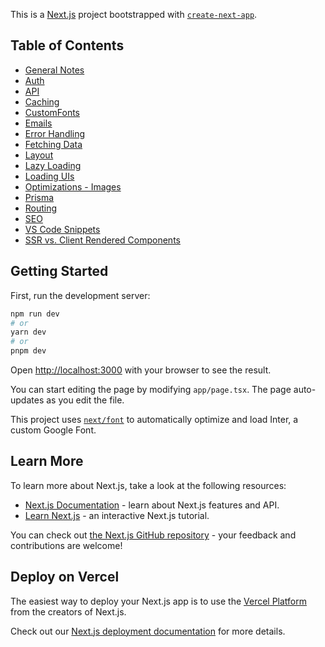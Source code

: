 This is a [Next.js](https://nextjs.org/) project bootstrapped with [`create-next-app`](https://github.com/vercel/next.js/tree/canary/packages/create-next-app).

## Table of Contents

- [General Notes](NOTES/General.md)
- [Auth](NOTES/Auth.md)
- [API](NOTES/Backend-API.md)
- [Caching](NOTES/Caching.md)
- [CustomFonts](NOTES/CustomFonts.md)
- [Emails](NOTES/Emails.md)
- [Error Handling](NOTES/Errors.md)
- [Fetching Data](NOTES/FetchingData.md)
- [Layout](NOTES/Layouts.md)
- [Lazy Loading](NOTES/LazyLoading.md)
- [Loading UIs](NOTES/LoadingUI.md)
- [Optimizations - Images](NOTES/Optimizations.md)
- [Prisma](NOTES/prisma.md)
- [Routing](NOTES/Routing.md)
- [SEO](NOTES/SEO.md)
- [VS Code Snippets](NOTES/snippets.md)
- [SSR vs. Client Rendered Components](NOTES/SSRvsClientComponents.md)

## Getting Started

First, run the development server:

```bash
npm run dev
# or
yarn dev
# or
pnpm dev
```

Open [http://localhost:3000](http://localhost:3000) with your browser to see the result.

You can start editing the page by modifying `app/page.tsx`. The page auto-updates as you edit the file.

This project uses [`next/font`](https://nextjs.org/docs/basic-features/font-optimization) to automatically optimize and load Inter, a custom Google Font.

## Learn More

To learn more about Next.js, take a look at the following resources:

- [Next.js Documentation](https://nextjs.org/docs) - learn about Next.js features and API.
- [Learn Next.js](https://nextjs.org/learn) - an interactive Next.js tutorial.

You can check out [the Next.js GitHub repository](https://github.com/vercel/next.js/) - your feedback and contributions are welcome!

## Deploy on Vercel

The easiest way to deploy your Next.js app is to use the [Vercel Platform](https://vercel.com/new?utm_medium=default-template&filter=next.js&utm_source=create-next-app&utm_campaign=create-next-app-readme) from the creators of Next.js.

Check out our [Next.js deployment documentation](https://nextjs.org/docs/deployment) for more details.
